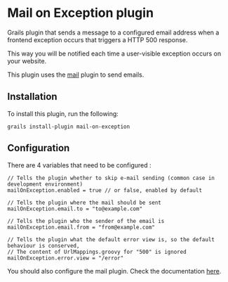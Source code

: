 Mail on Exception plugin
========================

Grails plugin that sends a message to a configured email address when a frontend exception occurs that triggers a HTTP 500 response.

This way you will be notified each time a user-visible exception occurs on your website.

This plugin uses the [mail][mail] plugin to send emails.

Installation
---

To install this plugin, run the following:

	grails install-plugin mail-on-exception

		
Configuration
---

There are 4 variables that need to be configured :
	
	// Tells the plugin whether to skip e-mail sending (common case in development environment)
	mailOnException.enabled = true // or false, enabled by default

	// Tells the plugin where the mail should be sent
	mailOnException.email.to = "to@example.com"
	
	// Tells the plugin who the sender of the email is
	mailOnException.email.from = "from@example.com"
	
	// Tells the plugin what the default error view is, so the default behaviour is conserved,
	// The content of UrlMappings.groovy for "500" is ignored
	mailOnException.error.view = "/error"

You should also configure the mail plugin. Check the documentation [here][mail].

[mail]: http://grails.org/plugin/mail
